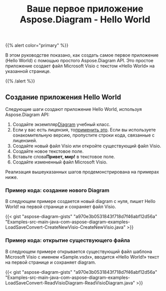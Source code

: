 ﻿---
title: Ваше первое приложение Aspose.Diagram - Hello World
type: docs
weight: 30
url: /ru/java/your-first-aspose-diagram-application-hello-world/
description: На этой странице описывается, как создать первое приложение с библиотекой Aspose.Diagram.
---
{{% alert color="primary" %}}

В этом руководстве показано, как создать самое первое приложение (Hello World) с помощью простого Aspose.Diagram API. Это простое приложение создает файл Microsoft Visio с текстом «Hello World» на указанной странице.

{{% /alert %}}

## **Создание приложения Hello World**

Следующие шаги создают приложение Hello World, используя Aspose.Diagram API:

1.  Создайте экземпляр[Diagram](https://reference.aspose.com/diagram/java/com.aspose.diagram/diagram) учебный класс.
1.  Если у вас есть лицензия, то[применить это](https://reference.aspose.com/diagram/java/com.aspose.diagram/License).
 Если вы используете ознакомительную версию, пропустите строки кода, связанные с лицензией.
1. Создайте новый файл Visio или откройте существующий файл Visio.
1. Создайте новое текстовое поле.
1.  Вставьте слова**Привет, мир!** в текстовое поле.
1. Создайте измененный файл Microsoft Visio.

Реализация вышеуказанных шагов продемонстрирована на примерах ниже.

### **Пример кода: создание нового Diagram**

В следующем примере создается новый diagram с нуля, пишет Hello World! на первой странице и сохраняет файл Visio.

{{< gist "aspose-diagram-gists" "a970e3b0531843f718d7f46abf12d56a" "Examples-src-main-java-com-aspose-diagram-examples-LoadSaveConvert-CreateNewVisio-CreateNewVisio.java" >}}

### **Пример кода: открытие существующего файла**

В следующем примере открывается существующий файл шаблона Microsoft Visio с именем «Sample.vsdx», вводится «Hello World!» текст на первой странице и сохраняет diagram.

{{< gist "aspose-diagram-gists" "a970e3b0531843f718d7f46abf12d56a" "Examples-src-main-java-com-aspose-diagram-examples-LoadSaveConvert-ReadVisioDiagram-ReadVisioDiagram.java" >}}
